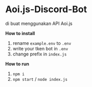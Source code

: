 # Aoi.js-Discord-Bot
di buat menggunakan API Aoi.js

**How to install**
1. rename `example.env` to `.env`
2. write your tken bot in `.env`
3. change prefix in `index.js`

**How to run**
1. `npm i`
2. `npm start` / `node index.js`
